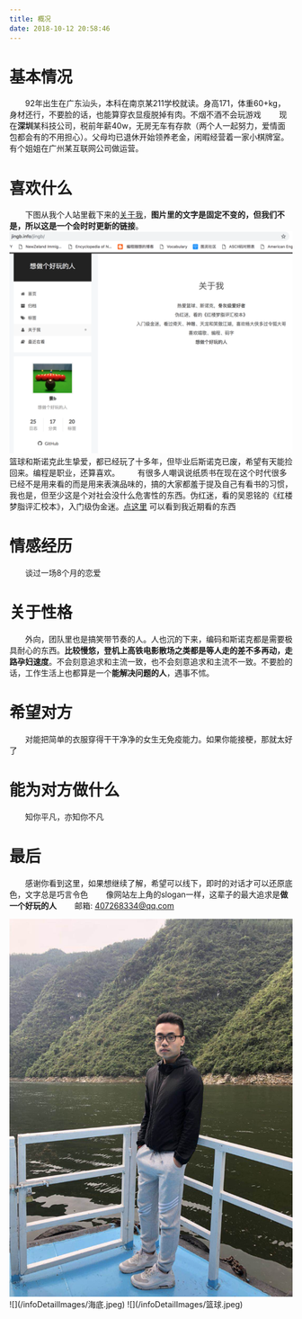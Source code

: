 ```yaml
---
title: 概况
date: 2018-10-12 20:58:46
---
```


# 基本情况

　　92年出生在广东汕头，本科在南京某211学校就读。身高171，体重60+kg，身材还行，不要脸的话，也能算穿衣显瘦脱掉有肉。不烟不酒不会玩游戏
　　现在**深圳**某科技公司，税前年薪40w，无房无车有存款（两个人一起努力，爱情面包都会有的不用担心）。父母均已退休开始领养老金，闲暇经营着一家小棋牌室。有个姐姐在广州某互联网公司做运营。

# 喜欢什么
　　下图从我个人站里截下来的[关于我](http://jingb.info/jingb/)，**图片里的文字是固定不变的，但我们不是，所以这是一个会时时更新的链接**。
![](/infoDetailImages/关于我.jpeg)
　　篮球和斯诺克此生挚爱，都已经玩了十多年，但毕业后斯诺克已废，希望有天能捡回来。编程是职业，还算喜欢。
　　有很多人嘲讽说纸质书在现在这个时代很多已经不是用来看的而是用来表演品味的，搞的大家都羞于提及自己有看书的习惯，我也是，但至少这是个对社会没什么危害性的东西。伪红迷，看的吴恩铭的《红楼梦脂评汇校本》，入门级伪金迷。[点这里](http://jingb.info/books) 可以看到我近期看的东西

# 情感经历
　　谈过一场8个月的恋爱

# 关于性格
　　外向，团队里也是搞笑带节奏的人。人也沉的下来，编码和斯诺克都是需要极具耐心的东西。**比较慢悠，登机上高铁电影散场之类都是等人走的差不多再动，走路孕妇速度**。不会刻意追求和主流一致，也不会刻意追求和主流不一致。不要脸的话，工作生活上也都算是一个**能解决问题的人**，遇事不怵。

# 希望对方
　　对能把简单的衣服穿得干干净净的女生无免疫能力。如果你能接梗，那就太好了

# 能为对方做什么
　　知你平凡，亦知你不凡

# 最后
　　感谢你看到这里，如果想继续了解，希望可以线下，即时的对话才可以还原底色，文字总是巧言令色
　　像网站左上角的slogan一样，这辈子的最大追求是**做一个好玩的人**
　　邮箱: 407268334@qq.com

<img src="/infoDetailImages/照 压缩版.jpeg" >
![](/infoDetailImages/海底.jpeg)
![](/infoDetailImages/篮球.jpeg)
